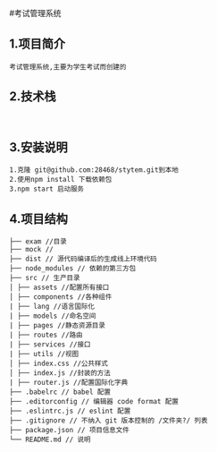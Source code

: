 
#考试管理系统
<h2>1.项目简介</h2>

````
考试管理系统,主要为学生考试而创建的

````
<h2>2.技术栈</h2>

````


````
<h2>3.安装说明 </h2>

````
1.克隆 git@github.com:28468/stytem.git到本地 
2.使用npm install 下载依赖包
3.npm start 启动服务
````
<h2>4.项目结构</h2>

````
├── exam //目录
├── mock // 
├── dist // 源代码编译后的生成线上环境代码
├── node_modules // 依赖的第三方包
├── src // 生产目录
│ ├── assets //配置所有接口
│ ├── components //各种组件
| ├── lang //语言国际化
| ├── models //命名空间
| ├── pages //静态资源目录
| ├── routes //路由
| ├── services //接口
| ├── utils //视图
│ ├── index.css //公共样式
│ ├── index.js //封装的方法
| ├── router.js //配置国际化字典
├── .babelrc // babel 配置
├── .editorconfig // 编辑器 code format 配置
├── .eslintrc.js // eslint 配置
├── .gitignore // 不纳入 git 版本控制的 /文件夹?/ 列表
├── package.json // 项目信息文件
└── README.md // 说明

````
